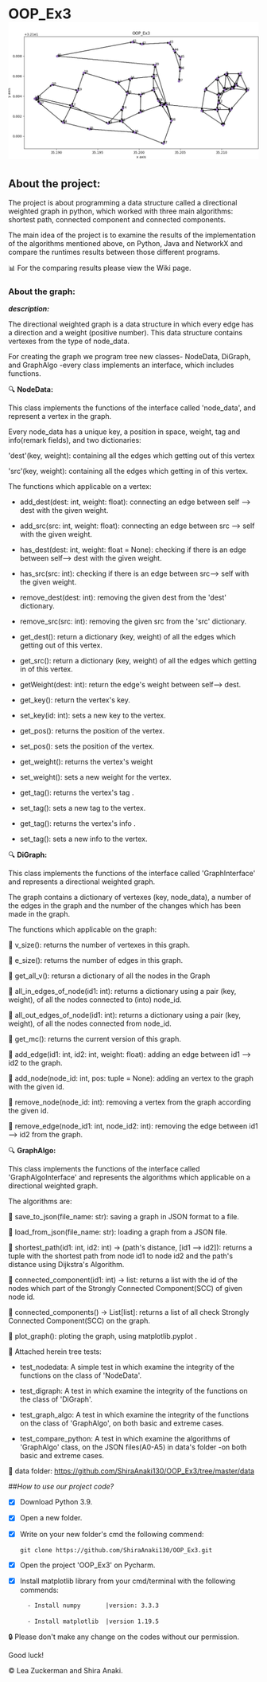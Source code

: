 # OOP_Ex3 ![](data/oop3.jpg)

## About the project:

The project is about programming a data structure called a directional weighted graph in python, which worked with three main algorithms: shortest path, connected component and connected components.

The main idea of the project is to examine the results of the implementation of the algorithms mentioned above, on Python, Java and NetworkX and compare the runtimes results between those different programs.

:bar_chart: For the comparing results please view the Wiki page.


### About the graph:

***description:***

The directional weighted graph is a data structure in which every edge has a direction and a weight (positive number).
This data structure contains vertexes from the type of node_data.

For creating the graph we program tree new classes-  NodeData, DiGraph, and GraphAlgo -every class implements an interface, which includes functions.

:mag: **NodeData:**

This class implements the functions of the interface called 'node_data', and represent a vertex in the graph.

Every node_data has a unique key, a position in space, weight, tag and info(remark fields), and two dictionaries:

'dest'(key, weight): containing all the edges which getting out of this vertex

'src'(key, weight): containing all the edges which getting in of this vertex.

The functions which applicable on a vertex:

- add_dest(dest: int, weight: float): connecting an edge between self --> dest with the given weight.

- add_src(src: int, weight: float): connecting an edge between src --> self with the given weight. 

- has_dest(dest: int, weight: float = None): checking if there is an  edge between self--> dest with the given weight.

- has_src(src: int): checking if there is an edge between src--> self with the given weight.

- remove_dest(dest: int): removing the given dest from the 'dest' dictionary.

- remove_src(src: int): removing the given src from the 'src' dictionary.

- get_dest(): return a dictionary (key, weight) of all the edges which getting out of this vertex.

- get_src(): return a dictionary (key, weight) of all the edges which getting in of this vertex.

- getWeight(dest: int): return the edge's weight between  self--> dest.

- get_key(): return the vertex's key.

- set_key(id: int): sets a new key to the vertex.

- get_pos(): returns the position of the vertex.

- set_pos(): sets the position of the vertex.

- get_weight(): returns the vertex's weight

- set_weight(): sets a new weight for the vertex.

- get_tag(): returns the vertex's tag .

- set_tag(): sets a new tag to the vertex.

- get_tag(): returns the vertex's info .

- set_tag(): sets a new info to the vertex.

:mag: **DiGraph:**

This class implements the functions of the interface called 'GraphInterface' and represents a directional weighted graph.

The graph contains a dictionary of vertexes (key, node_data), a number of the edges in the graph and the number of the changes which has been made in the graph.

The functions which applicable on the graph:

:small_orange_diamond: v_size(): returns the number of vertexes in this graph.
     
:small_orange_diamond: e_size(): returns the number of edges in this graph.
 
:small_orange_diamond: get_all_v(): retursn a dictionary of all the nodes in the Graph
       
:small_orange_diamond: all_in_edges_of_node(id1: int): returns a dictionary using a pair (key, weight), of all the nodes connected to (into) node_id.
       
:small_orange_diamond: all_out_edges_of_node(id1: int): returns a dictionary using a pair (key, weight), of all the nodes connected from node_id.
       
:small_orange_diamond: get_mc(): returns the current version of this graph.
       
:small_orange_diamond: add_edge(id1: int, id2: int, weight: float): adding an edge between id1 --> id2 to the graph.
     
:small_orange_diamond: add_node(node_id: int, pos: tuple = None): adding an vertex to the graph with the given id.
        
:small_orange_diamond: remove_node(node_id: int): removing a vertex from the graph according the given id.
       
:small_orange_diamond: remove_edge(node_id1: int, node_id2: int): removing the edge between id1 --> id2 from the graph.

:mag: **GraphAlgo:**

This class implements the functions of the interface called 'GraphAlgoInterface' and represents the algorithms which applicable on a directional weighted graph.

The algorithms are:

:small_blue_diamond: save_to_json(file_name: str): saving a graph in JSON format to a file.

:small_blue_diamond: load_from_json(file_name: str): loading a graph from a JSON file.

:small_blue_diamond: shortest_path(id1: int, id2: int) -> (path's distance, [id1 --> id2]): returns a tuple with the shortest path from node id1 to node id2 and the path's distance using Dijkstra's Algorithm.

:small_blue_diamond: connected_component(id1: int) -> list: returns a list with the id of the nodes which part of the Strongly Connected Component(SCC) of given node id.

:small_blue_diamond: connected_components() -> List[list]: returns a list of all check Strongly Connected Component(SCC) on the graph.

:small_blue_diamond: plot_graph(): ploting the graph, using matplotlib.pyplot .

:pushpin: Attached herein tree tests:

- test_nodedata: A simple test in which examine the integrity of the functions on  the class of 'NodeData'. 

- test_digraph: A test in which examine the integrity of the functions on the class of 'DiGraph'.
  
- test_graph_algo: A test  in which examine the integrity of the functions on the class of 'GraphAlgo', on both basic and extreme cases.

- test_compare_python: A test in which examine the algorithms of 'GraphAlgo' class, on the JSON files(A0-A5) in data's folder -on both basic and extreme cases.

:file_folder: data folder: https://github.com/ShiraAnaki130/OOP_Ex3/tree/master/data 


##*How to use our project code?*

- [x] Download Python 3.9.

- [x] Open a new folder.
  
- [x] Write on your new folder's cmd the following commend: 

      git clone https://github.com/ShiraAnaki130/OOP_Ex3.git
  
- [x] Open the project 'OOP_Ex3' on Pycharm.

- [x] Install matplotlib library from your cmd/terminal with the following commends:
  
        - Install numpy       |version: 3.3.3

        - Install matplotlib  |version 1.19.5
  


:lock: Please don't make any change on the codes without our permission.

Good luck!

:copyright: Lea Zuckerman and Shira Anaki.






